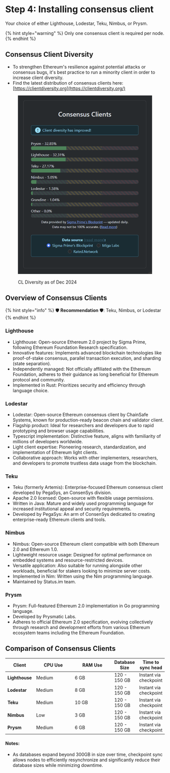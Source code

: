 # Step 4: Installing consensus client

Your choice of either Lighthouse, Lodestar, Teku, Nimbus, or Prysm.

{% hint style="warning" %}
Only one consensus client is required per node.
{% endhint %}

## **Consensus Client Diversity**

* To strengthen Ethereum's resilience against potential attacks or consensus bugs, it's best practice to run a minority client in order to increase client diversity.
* Find the latest distribution of consensus clients here: [https://clientdiversity.org](https://clientdiversity.org/)

<figure><img src="../../../../../.gitbook/assets/CL.png" alt=""><figcaption><p>CL Diversity as of Dec 2024</p></figcaption></figure>

## Overview of Consensus Clients

{% hint style="info" %}
:shield: **Recommendation** :shield:: Teku, Nimbus, or Lodestar
{% endhint %}

### Lighthouse

* Lighthouse: Open-source Ethereum 2.0 project by Sigma Prime, following Ethereum Foundation Research specification.
* Innovative features: Implements advanced blockchain technologies like proof-of-stake consensus, parallel transaction execution, and sharding (state separation).
* Independently managed: Not officially affiliated with the Ethereum Foundation, adheres to their guidance as long beneficial for Ethereum protocol and community.
* Implemented in Rust: Prioritizes security and efficiency through language choice.

### Lodestar

* Lodestar: Open-source Ethereum consensus client by ChainSafe Systems, known for production-ready beacon chain and validator client.
* Flagship product: Ideal for researchers and developers due to rapid prototyping and browser usage capabilities.
* Typescript implementation: Distinctive feature, aligns with familiarity of millions of developers worldwide.
* Light client expertise: Pioneering research, standardization, and implementation of Ethereum light clients.
* Collaborative approach: Works with other implementers, researchers, and developers to promote trustless data usage from the blockchain.

### Teku

* Teku (formerly Artemis): Enterprise-focused Ethereum consensus client developed by PegaSys, an ConsenSys division.
* Apache 2.0 licensed: Open-source with flexible usage permissions.
* Written in Java: Mature and widely used programming language for increased institutional appeal and security requirements.
* Developed by PegaSys: An arm of ConsenSys dedicated to creating enterprise-ready Ethereum clients and tools.

### Nimbus

* Nimbus: Open-source Ethereum client compatible with both Ethereum 2.0 and Ethereum 1.0.
* Lightweight resource usage: Designed for optimal performance on embedded systems and resource-restricted devices.
* Versatile application: Also suitable for running alongside other workloads, beneficial for stakers looking to minimize server costs.
* Implemented in Nim: Written using the Nim programming language.
* Maintained by Status.im team.

### Prysm

* Prysm: Full-featured Ethereum 2.0 implementation in Go programming language.
* Developed by Prysmatic Labs.
* Adheres to official Ethereum 2.0 specification, evolving collectively through research and development efforts from various Ethereum ecosystem teams including the Ethereum Foundation.

## Comparison of Consensus Clients

<table><thead><tr><th>Client</th><th width="108">CPU Use</th><th width="111">RAM Use</th><th>Database Size</th><th>Time to sync head</th></tr></thead><tbody><tr><td><strong>Lighthouse</strong></td><td>Medium</td><td>6 GB</td><td>120 - 150 GB</td><td>Instant via checkpoint</td></tr><tr><td><strong>Lodestar</strong></td><td>Medium</td><td>8 GB</td><td>120 - 150 GB</td><td>Instant via checkpoint</td></tr><tr><td><strong>Teku</strong></td><td>Medium</td><td>10 GB</td><td>120 - 150 GB</td><td>Instant via checkpoint</td></tr><tr><td><strong>Nimbus</strong></td><td>Low</td><td>3 GB</td><td>120 - 150 GB</td><td>Instant via checkpoint</td></tr><tr><td><strong>Prysm</strong></td><td>Medium</td><td>6 GB</td><td>120 - 150 GB</td><td>Instant via checkpoint</td></tr></tbody></table>

#### Notes:

* As databases expand beyond 300GB in size over time, checkpoint sync allows nodes to efficiently resynchronize and significantly reduce their database sizes while minimizing downtime.
